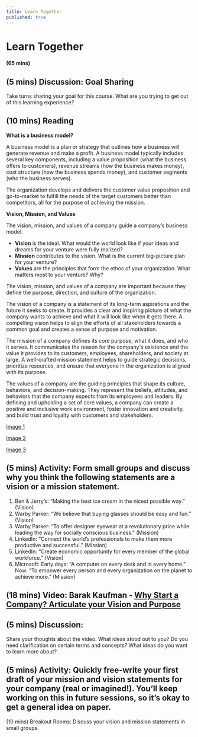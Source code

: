 ```yaml
---
title: Learn Together
published: true
---
```


# Learn Together 
#### (65 mins)

## (5 mins) Discussion: Goal Sharing

Take turns sharing your goal for this course. What are you trying to get out of this learning experience?

## (10 mins) Reading

**What is a business model?**

A business model is a plan or strategy that outlines how a business will generate revenue and make a profit. A business model typically includes several key components, including a value proposition (what the business offers to customers), revenue streams (how the business makes money), cost structure (how the business spends money), and customer segments (who the business serves).

The organization develops and delivers the customer value proposition and go-to-market to fulfill the needs of the target customers better than competitors, all for the purpose of achieving the mission.

**Vision, Mission, and Values**

The vision, mission, and values of a company guide a company’s business model. 

* **Vision** is the ideal. What would the world look like if your ideas and dreams for your venture were fully realized?
* **Mission** contributes to the vision. What is the current big-picture plan for your venture? 
* **Values** are the principles that form the ethos of your organization. What matters most to your venture? Why?

The vision, mission, and values of a company are important because they define the purpose, direction, and culture of the organization.

The vision of a company is a statement of its long-term aspirations and the future it seeks to create. It provides a clear and inspiring picture of what the company wants to achieve and what it will look like when it gets there. A compelling vision helps to align the efforts of all stakeholders towards a common goal and creates a sense of purpose and motivation.

The mission of a company defines its core purpose, what it does, and who it serves. It communicates the reason for the company's existence and the value it provides to its customers, employees, shareholders, and society at large. A well-crafted mission statement helps to guide strategic decisions, prioritize resources, and ensure that everyone in the organization is aligned with its purpose.

The values of a company are the guiding principles that shape its culture, behaviors, and decision-making. They represent the beliefs, attitudes, and behaviors that the company expects from its employees and leaders. By defining and upholding a set of core values, a company can create a positive and inclusive work environment, foster innovation and creativity, and build trust and loyalty with customers and stakeholders.

[Image 1](https://drive.google.com/file/d/1EQoGIMBSaHpF484n-B-HLZ6eb47qWcwi/view?usp=share_link)

[Image 2](https://drive.google.com/file/d/1P1_Qr6MEjuoOPqdOeHmtw8fwB6L-2MlU/view?usp=share_link)

[Image 3](https://drive.google.com/file/d/1sLAqdgpJTkWhW0uOEhSFDoPg0XtRJdbg/view?usp=share_link)   

## (5 mins) Activity: Form small groups and discuss why you think the following statements are a vision or a mission statement.

1. Ben & Jerry’s: “Making the best ice cream in the nicest possible way.” (Vision)
2. Warby Parker: “We believe that buying glasses should be easy and fun.” (Vision)
3. Warby Parker: “To offer designer eyewear at a revolutionary price while leading the way for socially conscious business.” (Mission)
4. LinkedIn: “Connect the world’s professionals to make them more productive and successful.” (Mission)
5. LinkedIn: “Create economic opportunity for every member of the global workforce.” (Vision)
6. Microsoft: Early days: “A computer on every desk and in every home.” Now: “To empower every person and every organization on the planet to achieve more.” (Mission)

## (18 mins) Video: Barak Kaufman - [Why Start a Company? Articulate your Vision and Purpose](https://drive.google.com/drive/u/0/folders/1U_msSPWssOYop1Kn7PPwMTdszBBvAoKp)

## (5 mins) Discussion:
Share your thoughts about the video. What ideas stood out to you? Do you need clarification on certain terms and concepts? What ideas do you want to learn more about? 

## (5 mins) Activity: Quickly free-write your first draft of your mission and vision statements for your company (real or imagined!). You’ll keep working on this in future sessions, so it’s okay to get a general idea on paper.

(10 mins) Breakout Rooms: Discuss your vision and mission statements in small groups. 
